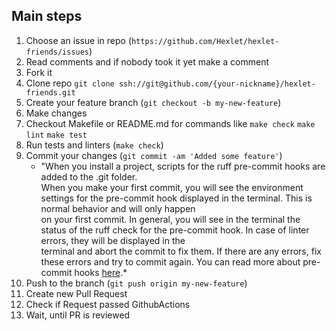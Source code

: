 ## Main steps

1. Choose an issue in repo (`https://github.com/Hexlet/hexlet-friends/issues`)
2. Read comments and if nobody took it yet make a comment
3. Fork it
4. Clone repo ```git clone ssh://git@github.com/{your-nickname}/hexlet-friends.git```
5. Create your feature branch (`git checkout -b my-new-feature`)
6. Make changes
7. Checkout Makefile or README.md for commands like `make check` `make lint` `make test`
8. Run tests and linters (`make check`)
9. Commit your changes (`git commit -am 'Added some feature'`)
    * "When you install a project, scripts for the ruff pre-commit hooks are added to the .git folder.  
    When you make your first commit, you will see the environment settings for the pre-commit hook displayed
    in the terminal. This is normal behavior and will only happen  
    on your first commit. In general, you will see in the terminal the status of the ruff check for the pre-commit hook. 
    In case of linter errors, they will be displayed in the  
    terminal and abort the commit to fix them. If there are any errors, fix these errors and try to commit again. You can read more about pre-commit hooks [here](https://pre-commit.com/).*
10. Push to the branch (`git push origin my-new-feature`)
11. Create new Pull Request
12. Check if Request passed GithubActions
13. Wait, until PR is reviewed
